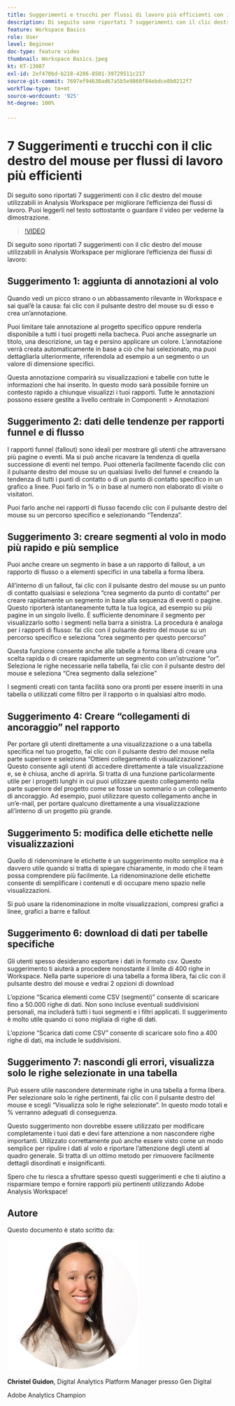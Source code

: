 ```yaml
---
title: Suggerimenti e trucchi per flussi di lavoro più efficienti con il clic destro del mouse
description: Di seguito sono riportati 7 suggerimenti con il clic destro del mouse utilizzabili in Analysis Workspace per migliorare l’efficienza dei flussi di lavoro.
feature: Workspace Basics
role: User
level: Beginner
doc-type: feature video
thumbnail: Workspace Basics.jpeg
kt: KT-13087
exl-id: 2ef470bd-b218-4286-8501-39729511c217
source-git-commit: 7697ef94630ad67a5b5e9860f84ebdce8b0212f7
workflow-type: tm+mt
source-wordcount: '925'
ht-degree: 100%

---
```


# 7 Suggerimenti e trucchi con il clic destro del mouse per flussi di lavoro più efficienti

Di seguito sono riportati 7 suggerimenti con il clic destro del mouse utilizzabili in Analysis Workspace per migliorare l’efficienza dei flussi di lavoro. Puoi leggerli nel testo sottostante o guardare il video per vederne la dimostrazione.

>[!VIDEO](https://video.tv.adobe.com/v/3422279/?quality=12&learn=on&captions=ita)

Di seguito sono riportati 7 suggerimenti con il clic destro del mouse utilizzabili in Analysis Workspace per migliorare l’efficienza dei flussi di lavoro:

## Suggerimento 1: aggiunta di annotazioni al volo

Quando vedi un picco strano o un abbassamento rilevante in Workspace e sai qual’è la causa: fai clic con il pulsante destro del mouse su di esso e crea un’annotazione.

Puoi limitare tale annotazione al progetto specifico oppure renderla disponibile a tutti i tuoi progetti nella bacheca. Puoi anche assegnarle un titolo, una descrizione, un tag e persino applicare un colore. L’annotazione verrà creata automaticamente in base a ciò che hai selezionato, ma puoi dettagliarla ulteriormente, riferendola ad esempio a un segmento o un valore di dimensione specifici.

Questa annotazione comparirà su visualizzazioni e tabelle con tutte le informazioni che hai inserito. In questo modo sarà possibile fornire un contesto rapido a chiunque visualizzi i tuoi rapporti. Tutte le annotazioni possono essere gestite a livello centrale in Componenti > Annotazioni

## Suggerimento 2: dati delle tendenze per rapporti funnel e di flusso

I rapporti funnel (fallout) sono ideali per mostrare gli utenti che attraversano più pagine o eventi. Ma si può anche ricavare la tendenza di quella successione di eventi nel tempo. Puoi ottenerla facilmente facendo clic con il pulsante destro del mouse su un qualsiasi livello del funnel e creando la tendenza di tutti i punti di contatto o di un punto di contatto specifico in un grafico a linee. Puoi farlo in % o in base al numero non elaborato di visite o visitatori.

Puoi farlo anche nei rapporti di flusso facendo clic con il pulsante destro del mouse su un percorso specifico e selezionando “Tendenza”.

## Suggerimento 3: creare segmenti al volo in modo più rapido e più semplice

Puoi anche creare un segmento in base a un rapporto di fallout, a un rapporto di flusso o a elementi specifici in una tabella a forma libera.

All’interno di un fallout, fai clic con il pulsante destro del mouse su un punto di contatto qualsiasi e seleziona “crea segmento da punto di contatto” per creare rapidamente un segmento in base alla sequenza di eventi o pagine. Questo riporterà istantaneamente tutta la tua logica, ad esempio su più pagine in un singolo livello. È sufficiente denominare il segmento per visualizzarlo sotto i segmenti nella barra a sinistra. La procedura è analoga per i rapporti di flusso: fai clic con il pulsante destro del mouse su un percorso specifico e seleziona “crea segmento per questo percorso”

Questa funzione consente anche alle tabelle a forma libera di creare una scelta rapida o di creare rapidamente un segmento con un’istruzione “or”. Seleziona le righe necessarie nella tabella, fai clic con il pulsante destro del mouse e seleziona “Crea segmento dalla selezione”

I segmenti creati con tanta facilità sono ora pronti per essere inseriti in una tabella o utilizzati come filtro per il rapporto o in qualsiasi altro modo.

## Suggerimento 4: Creare “collegamenti di ancoraggio” nel rapporto

Per portare gli utenti direttamente a una visualizzazione o a una tabella specifica nel tuo progetto, fai clic con il pulsante destro del mouse nella parte superiore e seleziona “Ottieni collegamento di visualizzazione”. Questo consente agli utenti di accedere direttamente a tale visualizzazione e, se è chiusa, anche di aprirla. Si tratta di una funzione particolarmente utile per i progetti lunghi in cui puoi utilizzare questo collegamento nella parte superiore del progetto come se fosse un sommario o un collegamento di ancoraggio. Ad esempio, puoi utilizzare questo collegamento anche in un’e-mail, per portare qualcuno direttamente a una visualizzazione all’interno di un progetto più grande.

## Suggerimento 5: modifica delle etichette nelle visualizzazioni

Quello di ridenominare le etichette è un suggerimento molto semplice ma è davvero utile quando si tratta di spiegare chiaramente, in modo che il team possa comprendere più facilmente. La ridenominazione delle etichette consente di semplificare i contenuti e di occupare meno spazio nelle visualizzazioni.

Si può usare la ridenominazione in molte visualizzazioni, compresi grafici a linee, grafici a barre e fallout

## Suggerimento 6: download di dati per tabelle specifiche

Gli utenti spesso desiderano esportare i dati in formato csv. Questo suggerimento ti aiuterà a procedere nonostante il limite di 400 righe in Workspace. Nella parte superiore di una tabella a forma libera, fai clic con il pulsante destro del mouse e vedrai 2 opzioni di download

L’opzione “Scarica elementi come CSV (segmenti)” consente di scaricare fino a 50.000 righe di dati.  Non sono incluse eventuali suddivisioni personali, ma includerà tutti i tuoi segmenti e i filtri applicati. Il suggerimento è molto utile quando ci sono migliaia di righe di dati.

L’opzione “Scarica dati come CSV” consente di scaricare solo fino a 400 righe di dati, ma include le suddivisioni.

## Suggerimento 7: nascondi gli errori, visualizza solo le righe selezionate in una tabella

Può essere utile nascondere determinate righe in una tabella a forma libera. Per selezionare solo le righe pertinenti, fai clic con il pulsante destro del mouse e scegli “Visualizza solo le righe selezionate”. In questo modo totali e % verranno adeguati di conseguenza.

Questo suggerimento non dovrebbe essere utilizzato per modificare completamente i tuoi dati e devi fare attenzione a non nascondere righe importanti. Utilizzato correttamente può anche essere visto come un modo semplice per ripulire i dati al volo e riportare l’attenzione degli utenti al quadro generale. Si tratta di un ottimo metodo per rimuovere facilmente dettagli disordinati e insignificanti.

Spero che tu riesca a sfruttare spesso questi suggerimenti e che ti aiutino a risparmiare tempo e fornire rapporti più pertinenti utilizzando Adobe Analysis Workspace!

## Autore

Questo documento è stato scritto da:

![Christel Guidon](assets/christel-guidon.jpg)

**Christel Guidon**, Digital Analytics Platform Manager presso Gen Digital

Adobe Analytics Champion
